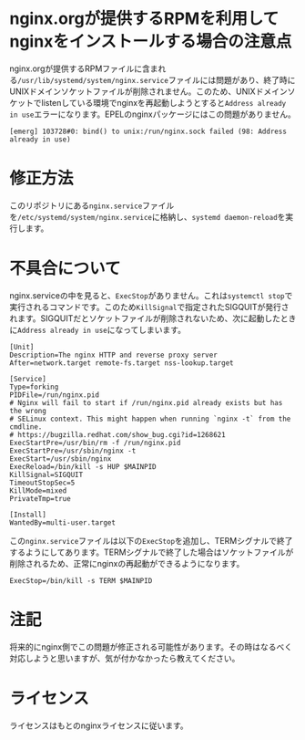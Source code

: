 # nginx.orgが提供するRPMを利用してnginxをインストールする場合の注意点
nginx.orgが提供するRPMファイルに含まれる`/usr/lib/systemd/system/nginx.service`ファイルには問題があり、終了時にUNIXドメインソケットファイルが削除されません。このため、UNIXドメインソケットでlistenしている環境でnginxを再起動しようとすると`Address already in use`エラーになります。EPELのnginxパッケージにはこの問題がありません。

```
[emerg] 103728#0: bind() to unix:/run/nginx.sock failed (98: Address already in use)
```

# 修正方法
このリポジトリにある`nginx.service`ファイルを`/etc/systemd/system/nginx.service`に格納し、`systemd daemon-reload`を実行します。

# 不具合について
nginx.serviceの中を見ると、`ExecStop`がありません。これは`systemctl stop`で実行されるコマンドです。このため`KillSignal`で指定されたSIGQUITが発行されます。SIGQUITだとソケットファイルが削除されないため、次に起動したときに`Address already in use`になってしまいます。
```
[Unit]
Description=The nginx HTTP and reverse proxy server
After=network.target remote-fs.target nss-lookup.target

[Service]
Type=forking
PIDFile=/run/nginx.pid
# Nginx will fail to start if /run/nginx.pid already exists but has the wrong
# SELinux context. This might happen when running `nginx -t` from the cmdline.
# https://bugzilla.redhat.com/show_bug.cgi?id=1268621
ExecStartPre=/usr/bin/rm -f /run/nginx.pid
ExecStartPre=/usr/sbin/nginx -t
ExecStart=/usr/sbin/nginx
ExecReload=/bin/kill -s HUP $MAINPID
KillSignal=SIGQUIT
TimeoutStopSec=5
KillMode=mixed
PrivateTmp=true

[Install]
WantedBy=multi-user.target
```

この`nginx.service`ファイルは以下の`ExecStop`を追加し、TERMシグナルで終了するようにしてあります。TERMシグナルで終了した場合はソケットファイルが削除されるため、正常にnginxの再起動ができるようになります。
```
ExecStop=/bin/kill -s TERM $MAINPID
```

# 注記
将来的にnginx側でこの問題が修正される可能性があります。その時はなるべく対応しようと思いますが、気が付かなかったら教えてください。

# ライセンス
ライセンスはもとのnginxライセンスに従います。